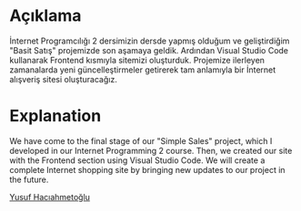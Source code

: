 <h1 tabindex="-1" dir="auto" class="heading-element"><a id="user-content-using" href="#using"></a>Açıklama</h1>

İnternet Programcılığı 2 dersimizin dersde yapmış olduğum ve geliştirdiğim "Basit Satış" projemizde son aşamaya geldik. Ardından Visual Studio Code kullanarak Frontend kısmıyla sitemizi oluşturduk. Projemize ilerleyen zamanalarda yeni güncelleştirmeler getirerek tam anlamıyla bir İnternet alışveriş sitesi oluşturacağız.

<h1 tabindex="-1" class="heading-element" dir="auto"><a id="user-content-using" href="#using"></a>Explanation</h1>
We have come to the final stage of our "Simple Sales" project, which I developed in our Internet Programming 2 course. Then, we created our site with the Frontend section using Visual Studio Code. We will create a complete Internet shopping site by bringing new updates to our project in the future.
<p></p>
<a href="https://www.linkedin.com/in/yusuf-hac%C4%B1ahmeto%C4%9Flu-a2b3ba247/" rel="nofollow">Yusuf Hacıahmetoğlu</a>
